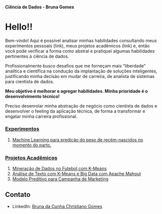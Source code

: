 #### Ciência de Dados - Bruna Gomes
# Hello!!

Bem-vindo! 
Aqui é possível analisar minhas habilidades consultando meus experimentos pessoais (link), meus projetos acadêmicos (link) e, então você pode verificar a forma como abstraí e pratiquei algumas habilidades pertinentes à ciência de dados. 
<!--Sou a Bruna, uma profissional de TI com mais de 10 anos de experiência em análise de sistemas e atualmente buscando oportunidades na área de Ciência de Dados. -->
Profissionalmente busco desafios que me forneçam mais “liberdade” analítica e científica na condução da implantação de soluções inteligentes, justificando minha decisão em mudar de carreira, de analista de sistemas para cientista de dados.

**Meu objetivo é melhorar e agregar habilidades. Minha prioridade é o desenvolvimento técnico!**

Preciso desenrolar minha abstração de negócio como cientista de dados e desenvolver o feeling da aplicação técnica, de forma a transformar e engatar minha carreira profissional. 

<!-- ## Habilidades Demonstradas

- Análise de Dados
- Mineração de Dados
- Implementação de Algoritmos de Machine Learning
- Manipulação de Dados com SQL
- Desenvolvimento de Modelos Preditivos
- Automatização de ETL com comandos .BAT
-->

### [Experimentos](./experimentos/README.md/)
1. [Machine Learning para predição do peso de recém-nascidos no momento do parto.](.experimentos/ml-preditivo-rn-peso/)

### [Projetos Acadêmicos](./academicos/README.md/)

1. [Mineração de Dados no Futebol com K-Means](./futebol/mineracao-dados-futebol/)
2. [Análise de Texto com K-Means e Big Data com Apache Mahout](./marketing-branding/analise-texto-kmeans-apache-mahout/)
3. [Modelo Preditivo para Campanha de Marketing](./marketing-branding/modelo-preditivo-cadastro-cupons/)

<!-- ### Projeto 1: Mineração de Dados no Futebol com K-Means

Este projeto analisa o desempenho da equipe de futebol masculina do Flamengo nas últimas 4 temporadas do Campeonato Brasileiro da Série A...

### Projeto 2: Algoritmos e Big Data com Apache Mahout

Neste projeto, realizei experimentos com o algoritmo Kmeans utilizando uma das pastas de texto da base Reuters e analisei os clusters gerados...

### Projeto 3: Desenvolvimento de Modelo para Campanha de Marketing

Desenvolvi um modelo preditivo para prever a quantidade diária de produtos cadastrados em uma campanha de marketing da empresa Bebidas Ltda...

## SQL: Manipulação de Dados com SQL Server

Ao longo dos meus 10 anos de experiência, desenvolvi habilidades sólidas em manipulação de dados utilizando SQL Server...

## ETL: Automação com Comandos .BAT

Implementei processos de ETL automatizados utilizando comandos .BAT para extrair, transformar e carregar dados de maneira eficiente...

## Linguagens

- Python
- SQL
- ...

## Ferramentas e Plataformas

- Microsoft Azure Machine Learning Studio
- Apache Mahout
- Jupyter Notebook
- ...

## Aprendizados e Próximos Passos

Durante esses projetos, aprendi a aplicar algoritmos de Machine Learning, explorar dados de maneira eficaz e desenvolver modelos preditivos. Meu próximo passo é...
-->
## Contato

- LinkedIn: [Bruna da Cunha Christiano Gomes](https://www.linkedin.com/in/brunaccgomes/)

